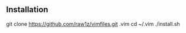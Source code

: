 Installation
------------

  git clone https://github.com/raw1z/vimfiles.git .vim
  cd ~/.vim
  ./install.sh

